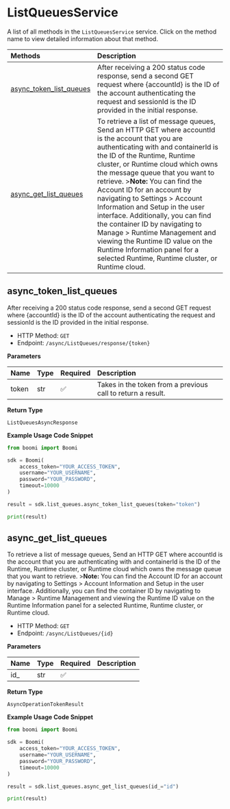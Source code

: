 # ListQueuesService

A list of all methods in the `ListQueuesService` service. Click on the method name to view detailed information about that method.

| Methods                                             | Description                                                                                                                                                                                                                                                                                                                                                                                                                                                                                                                                                                                                                |
| :-------------------------------------------------- | :------------------------------------------------------------------------------------------------------------------------------------------------------------------------------------------------------------------------------------------------------------------------------------------------------------------------------------------------------------------------------------------------------------------------------------------------------------------------------------------------------------------------------------------------------------------------------------------------------------------------- |
| [async_token_list_queues](#async_token_list_queues) | After receiving a 200 status code response, send a second GET request where {accountId} is the ID of the account authenticating the request and sessionId is the ID provided in the initial response.                                                                                                                                                                                                                                                                                                                                                                                                                      |
| [async_get_list_queues](#async_get_list_queues)     | To retrieve a list of message queues, Send an HTTP GET where accountId is the account that you are authenticating with and containerId is the ID of the Runtime, Runtime cluster, or Runtime cloud which owns the message queue that you want to retrieve. \>**Note:** You can find the Account ID for an account by navigating to Settings \> Account Information and Setup in the user interface. Additionally, you can find the container ID by navigating to Manage \> Runtime Management and viewing the Runtime ID value on the Runtime Information panel for a selected Runtime, Runtime cluster, or Runtime cloud. |

## async_token_list_queues

After receiving a 200 status code response, send a second GET request where {accountId} is the ID of the account authenticating the request and sessionId is the ID provided in the initial response.

- HTTP Method: `GET`
- Endpoint: `/async/ListQueues/response/{token}`

**Parameters**

| Name  | Type | Required | Description                                                 |
| :---- | :--- | :------- | :---------------------------------------------------------- |
| token | str  | ✅       | Takes in the token from a previous call to return a result. |

**Return Type**

`ListQueuesAsyncResponse`

**Example Usage Code Snippet**

```python
from boomi import Boomi

sdk = Boomi(
    access_token="YOUR_ACCESS_TOKEN",
    username="YOUR_USERNAME",
    password="YOUR_PASSWORD",
    timeout=10000
)

result = sdk.list_queues.async_token_list_queues(token="token")

print(result)
```

## async_get_list_queues

To retrieve a list of message queues, Send an HTTP GET where accountId is the account that you are authenticating with and containerId is the ID of the Runtime, Runtime cluster, or Runtime cloud which owns the message queue that you want to retrieve. \>**Note:** You can find the Account ID for an account by navigating to Settings \> Account Information and Setup in the user interface. Additionally, you can find the container ID by navigating to Manage \> Runtime Management and viewing the Runtime ID value on the Runtime Information panel for a selected Runtime, Runtime cluster, or Runtime cloud.

- HTTP Method: `GET`
- Endpoint: `/async/ListQueues/{id}`

**Parameters**

| Name | Type | Required | Description |
| :--- | :--- | :------- | :---------- |
| id\_ | str  | ✅       |             |

**Return Type**

`AsyncOperationTokenResult`

**Example Usage Code Snippet**

```python
from boomi import Boomi

sdk = Boomi(
    access_token="YOUR_ACCESS_TOKEN",
    username="YOUR_USERNAME",
    password="YOUR_PASSWORD",
    timeout=10000
)

result = sdk.list_queues.async_get_list_queues(id_="id")

print(result)
```

